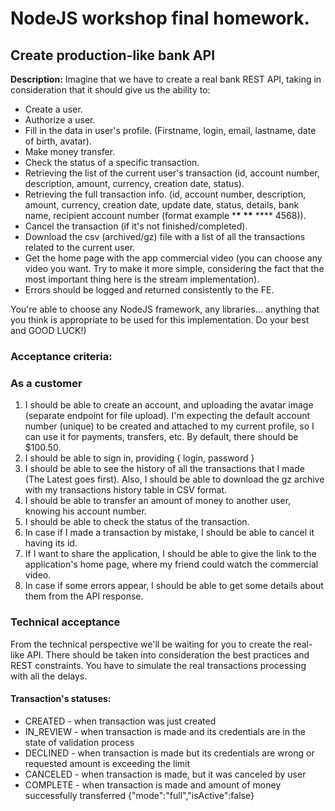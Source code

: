 # NodeJS workshop final homework.

## Create production-like bank API

**Description:**
Imagine that we have to create a real bank REST API, taking in consideration that it should give us the ability to:

- Create a user.
- Authorize a user.
- Fill in the data in user's profile. (Firstname, login, email, lastname, date of birth, avatar).
- Make money transfer.
- Check the status of a specific transaction.
- Retrieving the list of the current user's transaction (id, account number, description, amount, currency, creation
  date, status).
- Retrieving the full transaction info. (id, account number, description, amount, currency, creation date, update date,
  status, details, bank name, recipient account number (format example \***\* \*\*** \*\*\*\* 4568)).
- Cancel the transaction (if it's not finished/completed).
- Download the csv (archived/gz) file with a list of all the transactions related to the current user.
- Get the home page with the app commercial video (you can choose any video you want. Try to make it more simple,
  considering the fact that the most important thing here is the stream implementation).
- Errors should be logged and returned consistently to the FE.

You're able to choose any NodeJS framework, any libraries... anything that you think is appropriate to be used for this
implementation. Do your best and GOOD LUCK!)

### **Acceptance criteria:**

### As a customer

1. I should be able to create an account, and uploading the avatar image (separate endpoint for file upload). I'm expecting the
   default account number (unique) to be created and attached to my current profile, so I can use it for payments,
   transfers, etc. By default, there should be $100.50.
2. I should be able to sign in, providing { login, password }
3. I should be able to see the history of all the transactions that I made (The Latest goes first). Also, I should be able
   to download the gz archive with my transactions history table in CSV format.
4. I should be able to transfer an amount of money to another user, knowing his account number.
5. I should be able to check the status of the transaction.
6. In case if I made a transaction by mistake, I should be able to cancel it having its id.
7. If I want to share the application, I should be able to give the link to the application's home page, where my friend
   could watch the commercial video.
8. In case if some errors appear, I should be able to get some details about them from the API response.

### Technical acceptance

From the technical perspective we'll be waiting for you to create the real-like API. There should be taken into consideration the
best practices and REST constraints. You have to simulate the real transactions processing with all the delays.

#### Transaction's statuses:

- CREATED - when transaction was just created
- IN_REVIEW - when transaction is made and its credentials are in the state of validation process
- DECLINED - when transaction is made but its credentials are wrong or requested amount is exceeding the limit
- CANCELED - when transaction is made, but it was canceled by user
- COMPLETE - when transaction is made and amount of money successfully transferred
  {"mode":"full","isActive":false}
